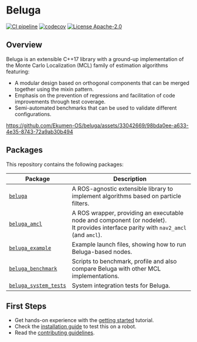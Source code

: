# Beluga

[![CI pipeline](https://github.com/Ekumen-OS/beluga/actions/workflows/ci_pipeline.yml/badge.svg?branch=main)](https://github.com/Ekumen-OS/beluga/actions/workflows/ci_pipeline.yml?query=branch:main)
[![codecov](https://codecov.io/gh/Ekumen-OS/beluga/branch/main/graph/badge.svg?token=rK7BNC5giK)](https://codecov.io/gh/Ekumen-OS/beluga)
[![License Apache-2.0](https://img.shields.io/badge/license-Apache--2.0-blue.svg)](LICENSE)

## Overview

Beluga is an extensible C++17 library with a ground-up implementation of the Monte Carlo Localization (MCL) family of estimation algorithms featuring:

- A modular design based on orthogonal components that can be merged together using the mixin pattern.
- Emphasis on the prevention of regressions and facilitation of code improvements through test coverage.
- Semi-automated benchmarks that can be used to validate different configurations.

https://github.com/Ekumen-OS/beluga/assets/33042669/98bda0ee-a633-4e35-8743-72a9ab30b494

## Packages

This repository contains the following packages:

| Package                                      | Description                                                                                                             |
|----------------------------------------------| ------------------------------------------------------------------------------------------------------------------------|
| [`beluga`](beluga)                           | A ROS-agnostic extensible library to implement algorithms based on particle filters.                                    |
| [`beluga_amcl`](beluga_amcl)                 | A ROS wrapper, providing an executable node and component (or nodelet).<br> It provides interface parity with `nav2_amcl` (and `amcl`). |
| [`beluga_example`](beluga_example)           | Example launch files, showing how to run Beluga-based nodes.                                                            |
| [`beluga_benchmark`](beluga_benchmark)       | Scripts to benchmark, profile and also compare Beluga with other MCL implementations.                                   |
| [`beluga_system_tests`](beluga_system_tests) | System integration tests for Beluga.                                                                                    |

## First Steps

- Get hands-on experience with the [getting started](GETTING_STARTED.md) tutorial.
- Check the [installation guide](INSTALLING.md) to test this on a robot.
- Read the [contributing guidelines](CONTRIBUTING.md).
